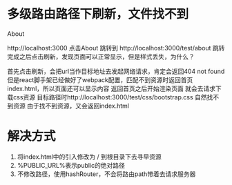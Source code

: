 # 多级路由路径下刷新，文件找不到
<MyNavLink to='/test/about' >About</MyNavLink>
<Route path="/test/about" component={About} />

http://localhost:3000 点击About 跳转到 http://localhost:3000/test/about
跳转完成之后点击刷新，发现页面可以正常显示，但是样式丢失，为什么？

首先点击刷新，会把url当作目标地址去发起网络请求，肯定会返回404 not found
但是react脚手架已经做好了webpack配置，匹配不到资源时返回首页index.html，所以页面还可以显示内容
返回首页之后开始渲染页面 <link ref='./css/bootstrap.css'>
就会去请求下载css资源 目标路径时http://localhost:3000/test/css/bootstrap.css 自然找不到资源
由于找不到资源，又会返回index.html

# 解决方式
1. <link rel="stylesheet" href="/css/bootstrap.css">
   将index.html中的引入修改为 / 到根目录下去寻早资源
2. <link rel="stylesheet" href="%PUBLIC_URL%/css/bootstrap.css">
   %PUBLIC_URL%表示public的绝对路径
3. 不修改路径，使用hashRouter，不会将路由path带着去请求服务器
